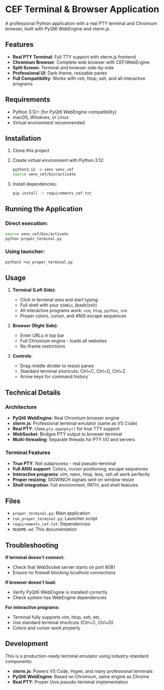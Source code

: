 # CEF Terminal & Browser Application

A professional Python application with a real PTY terminal and Chromium browser, built with PyQt6 WebEngine and xterm.js.

## Features

- **Real PTY Terminal**: Full TTY support with xterm.js frontend
- **Chromium Browser**: Complete web browser with CEF/WebEngine  
- **Split Screen**: Terminal and browser side-by-side
- **Professional UI**: Dark theme, resizable panes
- **Full Compatibility**: Works with vim, htop, ssh, and all interactive programs

## Requirements

- Python 3.12+ (for PyQt6 WebEngine compatibility)
- macOS, Windows, or Linux
- Virtual environment recommended

## Installation

1. Clone this project
2. Create virtual environment with Python 3.12:
   ```bash
   python3.12 -m venv venv_cef
   source venv_cef/bin/activate
   ```

3. Install dependencies:
   ```bash
   pip install -r requirements_cef.txt
   ```

## Running the Application

### Direct execution:
```bash
source venv_cef/bin/activate
python proper_terminal.py
```

### Using launcher:
```bash
python3 run_proper_terminal.py
```

## Usage

1. **Terminal (Left Side)**:
   - Click in terminal area and start typing
   - Full shell with your `$SHELL` (bash/zsh)
   - All interactive programs work: `vim`, `htop`, `python`, `ssh`
   - Proper colors, cursor, and ANSI escape sequences

2. **Browser (Right Side)**:
   - Enter URLs in top bar
   - Full Chromium engine - loads all websites
   - No iframe restrictions

3. **Controls**:
   - Drag middle divider to resize panes
   - Standard terminal shortcuts: Ctrl+C, Ctrl+D, Ctrl+Z
   - Arrow keys for command history

## Technical Details

### Architecture
- **PyQt6 WebEngine**: Real Chromium browser engine
- **xterm.js**: Professional terminal emulator (same as VS Code)
- **Real PTY**: Uses `pty.openpty()` for true TTY support
- **WebSocket**: Bridges PTY output to browser terminal
- **Multi-threading**: Separate threads for PTY I/O and servers

### Terminal Features
- **True PTY**: Not subprocess - real pseudo-terminal
- **Full ANSI support**: Colors, cursor positioning, escape sequences  
- **Interactive programs**: vim, nano, htop, less, ssh all work perfectly
- **Proper resizing**: SIGWINCH signals sent on window resize
- **Shell integration**: Full environment, PATH, and shell features

## Files

- `proper_terminal.py`: Main application
- `run_proper_terminal.py`: Launcher script  
- `requirements_cef.txt`: Dependencies
- `README.md`: This documentation

## Troubleshooting

**If terminal doesn't connect:**
- Check that WebSocket server starts on port 8081
- Ensure no firewall blocking localhost connections

**If browser doesn't load:**
- Verify PyQt6-WebEngine is installed correctly
- Check system has WebEngine dependencies

**For interactive programs:**
- Terminal fully supports vim, htop, ssh, etc.
- Use standard terminal shortcuts (Ctrl+C, Ctrl+D)
- Colors and cursor work properly

## Development

This is a production-ready terminal emulator using industry-standard components:
- **xterm.js**: Powers VS Code, Hyper, and many professional terminals
- **PyQt6 WebEngine**: Based on Chromium, same engine as Chrome
- **Real PTY**: Proper Unix pseudo-terminal implementation